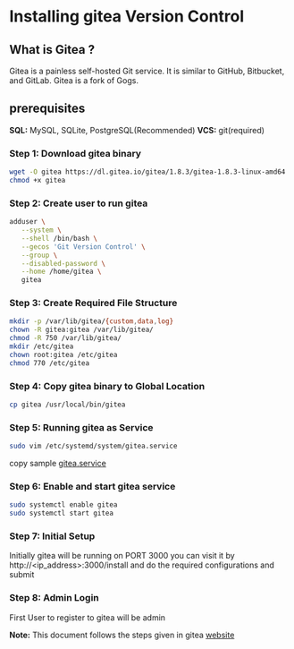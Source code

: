 # Installing gitea Version Control

## What is Gitea ?
Gitea is a painless self-hosted Git service. It is similar to GitHub, Bitbucket, and GitLab. Gitea is a fork of Gogs. 

## prerequisites
**SQL:** MySQL, SQLite, PostgreSQL(Recommended) 
**VCS:** git(required)

### Step 1: Download gitea binary
```bash
wget -O gitea https://dl.gitea.io/gitea/1.8.3/gitea-1.8.3-linux-amd64
chmod +x gitea
```

### Step 2: Create user to run gitea
```bash
adduser \
   --system \
   --shell /bin/bash \
   --gecos 'Git Version Control' \
   --group \
   --disabled-password \
   --home /home/gitea \
   gitea
```

### Step 3: Create Required File Structure
```bash
mkdir -p /var/lib/gitea/{custom,data,log}
chown -R gitea:gitea /var/lib/gitea/
chmod -R 750 /var/lib/gitea/
mkdir /etc/gitea
chown root:gitea /etc/gitea
chmod 770 /etc/gitea
```
### Step 4: Copy gitea binary to Global Location
```bash
cp gitea /usr/local/bin/gitea
```
### Step 5: Running gitea as Service
```bash
sudo vim /etc/systemd/system/gitea.service
```
copy sample [gitea.service](https://github.com/adityayavagal/CI-CD-Server-Setup/blob/master/gitea.service)

### Step 6: Enable and start gitea service
```bash
sudo systemctl enable gitea
sudo systemctl start gitea
```
### Step 7: Initial Setup
Initially gitea will be running on PORT 3000 you can visit it by http://<ip_address>:3000/install and do the required configurations and submit

### Step 8: Admin Login
First User to register to gitea will be admin 

**Note:** This document follows the steps given in gitea [website](https://docs.gitea.io/en-us/install-from-binary/)
